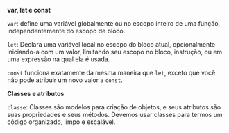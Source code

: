 **var, let e const**

`var`: define uma variável globalmente ou no escopo inteiro de uma função, independentemente do escopo de bloco.

`let`: Declara uma variável local no escopo do bloco atual, opcionalmente iniciando-a com um valor, limitando seu escopo no bloco, instrução, ou em uma expressão na qual ela é usada.

`const` funciona exatamente da mesma maneira que `let`, exceto que você não pode atribuir um novo valor a `const`.



**Classes e atributos**

`classe`: Classes são modelos para criação de objetos, e seus atributos são suas propriedades e seus métodos. Devemos usar classes para termos um código organizado, limpo e escalável.